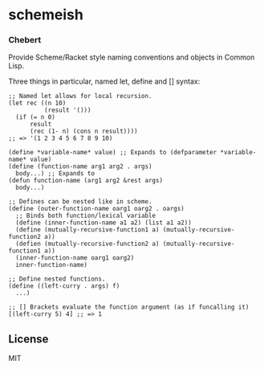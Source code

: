# schemeish
### Chebert

Provide Scheme/Racket style naming conventions and objects in Common Lisp.

Three things in particular, named let, define and [] syntax:

    ;; Named let allows for local recursion.
    (let rec ((n 10)
              (result '()))
      (if (= n 0)
          result
          (rec (1- n) (cons n result))))
    ;; => '(1 2 3 4 5 6 7 8 9 10)

    (define *variable-name* value) ;; Expands to (defparameter *variable-name* value)
    (define (function-name arg1 arg2 . args) 
      body...) ;; Expands to
    (defun function-name (arg1 arg2 &rest args)
      body...)
      
    ;; Defines can be nested like in scheme.
    (define (outer-function-name oarg1 oarg2 . oargs)
      ;; Binds both function/lexical variable
      (define (inner-function-name a1 a2) (list a1 a2))
      (define (mutually-recursive-function1 a) (mutually-recursive-function2 a))
      (defien (mutually-recursive-function2 a) (mutually-recursive-function1 a))
      (inner-function-name oarg1 oarg2)
      inner-function-name)
    
    ;; Define nested functions.
    (define ((left-curry . args) f)
      ...)
    
    ;; [] Brackets evaluate the function argument (as if funcalling it)
    [(left-curry 5) 4] ;; => 1

## License

MIT
